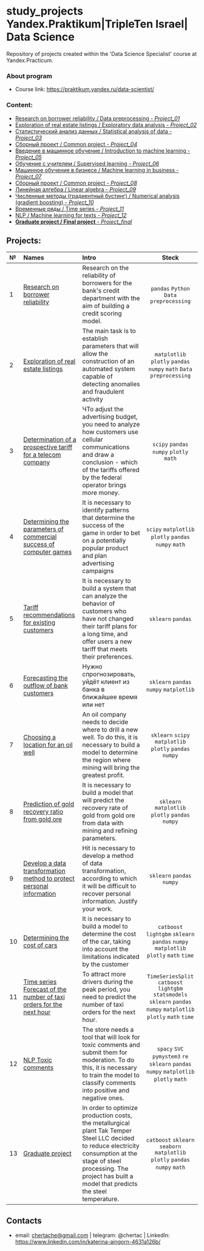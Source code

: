 # study_projects Yandex.Praktikum|TripleTen Israel| Data Science

Repository of projects created within the 'Data Science Specialist' course at Yandex.Practicum.

### About program

- Course link: https://praktikum.yandex.ru/data-scientist/

### Content:

  - [Research on borrower reliability / Data preprocessing - *Project_01*](01_data_preprocessing)
  - [Exploration of real estate listings / Exploratory data analysis - *Project_02*](02_exploratory_data_analysis)
  - [Статистический анализ данных / Statistical analysis of data - *Project_03*](03_statistical_data_analysis)
  - [Сборный проект / Common project - *Project_04*](04_integrated_project_1)
  - [Введение в машинное обучение / Introduction to machine learning  - *Project_05*](05_ml_intro)
  - [Обучение с учителем / Supervised learning  - *Project_06*](06_supervised_learning)
  - [Машинное обучение в бизнесе / Machine learning in business  - *Project_07*](007_ml_for_business_oil_bores)
  - [Сборный проект / Common project  - *Project_08*](08_gold_recovery)
  - [Линейная алгебра / Linear algebra  - *Project_09*](09_linear_algebra)
  - [Численные методы (градиентный бустинг) / Numerical analysis (gradient boosting)  - *Project_10*](10_cars_cost_determining)
  - [Временные ряды / Time series  - *Project_11*](11_time_series_taxi_orders)
  - [NLP / Machine learning for texts  - *Project_12*](12_nlp_ML_for_texts)
  - [**Graduate project / Final project**  - *Project_final*](13_graduate_project)

## Projects:

|№| Names | Intro | Steck |
|:---|:-------------------|:----------------------------------------------------------|:-----------:|
|1   |[Research on borrower reliability](01_data_preprocessing)|Research on the reliability of borrowers for the bank's credit department with the aim of building a credit scoring model.| `pandas` `Python` `Data preprocessing`|
|2   |[Exploration of real estate listings](02_exploratory_data_analysis)|The main task is to establish parameters that will allow the construction of an automated system capable of detecting anomalies and fraudulent activity|`matplotlib` `plotly` `pandas` `numpy` `math` `Data preprocessing`|
|3   |[Determination of a prospective tariff for a telecom company](03_statistical_data_analysis)|ЧTo adjust the advertising budget, you need to analyze how customers use cellular communications and draw a conclusion - which of the tariffs offered by the federal operator brings more money.|`scipy` `pandas` `numpy` `plotly` `math`|
|4   |[Determining the parameters of commercial success of computer games](04_integrated_project_1)|It is necessary to identify patterns that determine the success of the game in order to bet on a potentially popular product and plan advertising campaigns|`scipy` `matplotlib` `plotly` `pandas` `numpy` `math`|
|5   |[Tariff recommendations for existing customers](05_ml_intro)|It is necessary to build a system that can analyze the behavior of customers who have not changed their tariff plans for a long time, and offer users a new tariff that meets their preferences.|`sklearn` `pandas`|
|6   |[Forecasting the outflow of bank customers](06_supervised_learning)|Нужно спрогнозировать, уйдёт клиент из банка в ближайшее время или нет|`sklearn` `pandas` `numpy` `matplotlib`|
|7   |[Choosing a location for an oil well](07_ml_for_business_oil_bores)|An oil company needs to decide where to drill a new well. To do this, it is necessary to build a model to determine the region where mining will bring the greatest profit.|`sklearn` `scipy` `matplotlib` `plotly` `pandas` `numpy`|
|8   |[Prediction of gold recovery ratio from gold ore](08_gold_recovery)|It is necessary to build a model that will predict the recovery rate of gold from gold ore from data with mining and refining parameters.|`sklearn` `matplotlib` `plotly` `pandas` `numpy`|
|9   |[Develop a data transformation method to protect personal information](09_linear_algebra)|Нit is necessary to develop a method of data transformation, according to which it will be difficult to recover personal information. Justify your work.|`sklearn` `pandas` `numpy` |
|10  |[Determining the cost of cars](10_cars_cost_determining)|It is necessary to build a model to determine the cost of the car, taking into account the limitations indicated by the customer|`catboost` `lightgbm` `sklearn` `pandas` `numpy` `matplotlib` `plotly` `math` `time`|
|11  |[Time series Forecast of the number of taxi orders for the next hour](11_time_series_taxi_orders)|To attract more drivers during the peak period, you need to predict the number of taxi orders for the next hour.|`TimeSeriesSplit` `catboost` `lightgbm` `statsmodels` `sklearn` `pandas` `numpy` `matplotlib` `plotly` `math` `time`|
|12  |[NLP Toxic comments](12_nlp_ML_for_texts)|The store needs a tool that will look for toxic comments and submit them for moderation. To do this, it is necessary to train the model to classify comments into positive and negative ones.|`spacy` `SVC` `pymystem3` `re` `sklearn` `pandas` `numpy` `matplotlib` `plotly` `math`|
|13  |[Graduate project](13_graduate_project)|In order to optimize production costs, the metallurgical plant Tak Temper Steel LLC decided to reduce electricity consumption at the stage of steel processing. The project has built a model that predicts the steel temperature.|`catboost` `sklearn` `seaborn` `matplotlib` `plotly` `pandas` `numpy` `math`|

## Contacts

- email: chertache@gmail.com | telegram: @chertac | LinkedIn: https://www.linkedin.com/in/katerina-aingorn-4631a126b/
